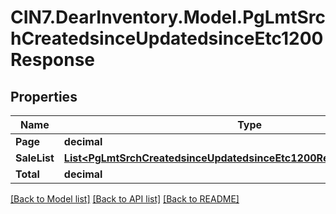 # CIN7.DearInventory.Model.PgLmtSrchCreatedsinceUpdatedsinceEtc1200Response

## Properties

| Name         | Type                                                                                                                                              | Description | Notes      |
| ------------ | ------------------------------------------------------------------------------------------------------------------------------------------------- | ----------- | ---------- |
| **Page**     | **decimal**                                                                                                                                       |             | [optional] |
| **SaleList** | [**List&lt;PgLmtSrchCreatedsinceUpdatedsinceEtc1200ResponseSaleListInner&gt;**](PgLmtSrchCreatedsinceUpdatedsinceEtc1200ResponseSaleListInner.md) |             | [optional] |
| **Total**    | **decimal**                                                                                                                                       |             | [optional] |

[[Back to Model list]](../README.md#documentation-for-models) [[Back to API list]](../README.md#documentation-for-api-endpoints) [[Back to README]](../README.md)
